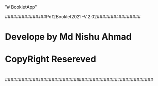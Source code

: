 "# BookletApp" 

###############Pdf2Booklet2021 -V.2.02################
#	       Develope by Md Nishu Ahmad                #
#           CopyRight Resereved                      #
#                                                    #
######################################################